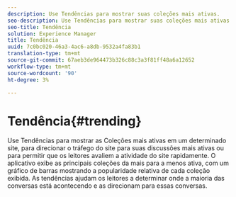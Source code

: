 ```yaml
---
description: Use Tendências para mostrar suas coleções mais ativas.
seo-description: Use Tendências para mostrar suas coleções mais ativas.
seo-title: Tendência
solution: Experience Manager
title: Tendência
uuid: 7c0bc020-46a3-4ac6-a8db-9532a4fa83b1
translation-type: tm+mt
source-git-commit: 67aeb3de964473b326c88c3a3f81ff48a6a12652
workflow-type: tm+mt
source-wordcount: '90'
ht-degree: 3%

---
```



# Tendência{#trending}

Use Tendências para mostrar as Coleções mais ativas em um determinado site, para direcionar o tráfego do site para suas discussões mais ativas ou para permitir que os leitores avaliem a atividade do site rapidamente. O aplicativo exibe as principais coleções da mais para a menos ativa, com um gráfico de barras mostrando a popularidade relativa de cada coleção exibida. As tendências ajudam os leitores a determinar onde a maioria das conversas está acontecendo e as direcionam para essas conversas.
